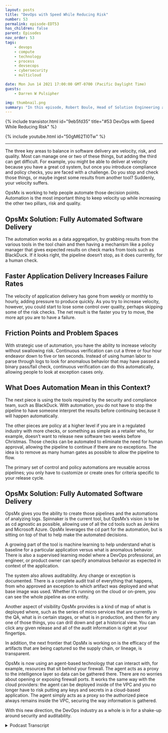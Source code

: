 ```yaml
---
layout: posts
title: "DevOps with Speed While Reducing Risk"
number: 53
permalink: episode-EDT53
has_children: false
parent: Episodes
nav_order: 53
tags:
    - devops
    - compute
    - technology
    - process
    - devsecops
    - cybersecurity
    - multicloud

date: Mon Jun 14 2021 17:00:00 GMT-0700 (Pacific Daylight Time)
guests:
    - Darren W Pulsipher

img: thumbnail.png
summary: "In this episode, Robert Boule, Head of Solution Engineering at OpsMx, joins Darren to talk about improving speed without increasing risk in the DevOps process. The three key areas to balance in software delivery are velocity, risk, and quality. Most can manage one or two of these things, but adding the third can get difficult. For example, you might be able to deliver at velocity because you have a great cd system, but once you introduce compliance and policy checks, you are faced with a challenge. Do you stop and check those things, or maybe ingest some results from another tool? Suddenly, your velocity suffers."
---
```


{% include transistor.html id="9eb5fd35" title="#53 DevOps with Speed While Reducing Risk" %}

{% include youtube.html id="50gM62Tl0Tw" %}

---

<p>The three key areas to balance in software delivery are velocity, risk, and quality. Most can manage one or two of these things, but adding the third can get difficult.  For example, you might be able to deliver at velocity because you have a great cd system, but once you introduce compliance and policy checks, you are faced with a challenge. Do you stop and check those things, or maybe ingest some results from another tool? Suddenly, your velocity suffers.</p>
<p>OpsMx is working to help people automate those decision points. Automation is the most important thing to keep velocity up while increasing the other two pillars, risk and quality.</p>
<p></p><h2> OpsMx Solution: Fully Automated Software Delivery</h2>
<p>
</p>
<p>The automation works as a data aggregation, by grabbing results from the various tools in the tool chain and then having a mechanism like a policy manager that gives expected results on check marks from tools such as BlackDuck. If it looks right, the pipeline doesn’t stop, as it does currently, for a human check.</p>
<p></p><h2> Faster Application Delivery Increases Failure Rates</h2>
<p>
</p>
<p>The velocity of application delivery has gone from weekly or monthly to hourly, adding pressure to produce quickly. As you try to increase velocity, however, you could start to lose some control over quality, perhaps skipping some of the risk checks. The net result is the faster you try to move, the more apt you are to have a failure.</p>
<p></p><h2> Friction Points and Problem Spaces</h2>
<p>
</p>
<p>With strategic use of automation, you have the ability to increase velocity without swallowing risk. Continuous verification can cut a three or four hour endeavor down to five or ten seconds. Instead of using human labor to parse through logs to look for anomalous behavior that may have passed a binary pass/fail check, continuous verification can do this automatically, allowing people to look at exception cases only.</p>
<p></p><h2> What Does Automation Mean in this Context?</h2>
<p>
</p>
<p>The next piece is using the tools required by the security and compliance team, such as BlackDuck. With automation, you do not have to stop the pipeline to have someone interpret the results before continuing because it will happen automatically.</p>
<p>The other pieces are policy at a higher level if you are in a regulated industry with more checks, or something as simple as a retailer who, for example, doesn’t want to release new software two weeks before Christmas. Those checks can be automated to eliminate the need for human approval, allowing the pipeline to continue if there are no exceptions. The idea is to remove as many human gates as possible to allow the pipeline to flow.</p>
<p>The primary set of control and policy automations are reusable across pipelines; you only have to customize or create ones for criteria specific to your release cycle.</p>
<p></p><h2> OpsMx Solution: Fully Automated Software Delivery</h2>
<p>
</p>
<p>OpsMx gives you the ability to create those pipelines and the automations of analyzing logs. Spinnaker is the current tool, but OpsMx’s vision is to be as cd agnostic as possible, allowing use of all the cd tools such as Jenkins and Microsoft Azure. OpsMx leverages the cd part for the automation, but is sitting on top of that to help make the automated decisions.</p>
<p>A growing part of the tool is machine learning to help understand what is baseline for a particular application versus what is anomalous behavior. There is also a supervised learning model where a DevOps professional, an engineer, or product owner can specify anomalous behavior as expected in context of the application.</p>
<p>The system also allows auditability. Any change or exception is documented. There is a complete audit trail of everything that happens, from who approved an exception to which artifact was deployed and what base image was used. Whether it’s running on the cloud or on-prem, you can see the whole pipeline as one entity.</p>
<p>Another aspect of visibility OpsMx provides is a kind of map of what is deployed where, such as the series of micro services that are currently in the QA, what is in certain stages, or what is in production, and then for any one of those things, you can drill down and get a historical view. You can click any given release and all of the audit information is right at your fingertips.  </p>
<p>In addition, the next frontier that OpsMx is working on is the efficacy of the artifacts that are being captured so the supply chain, or lineage, is transparent.</p>
<p>OpsMx is now using an agent-based technology that can interact with, for example, resources that sit behind your firewall. The agent acts as a proxy to the intelligence layer so data can be gathered there. There are no worries about opening or exposing firewall ports. It works the same way with the cloud providers: the agent can be deployed inside of the VPC and you no longer have to risk putting any keys and secrets in a cloud-based application. The agent simply acts as a proxy so the authorized piece always remains inside the VPC, securing the way information is gathered.</p>
<p>With this new direction, the DevOps industry as a whole is in for a shake-up around security and auditability. </p>
<p>

<details>
<summary> Podcast Transcript </summary>

<p></p>

</details>

